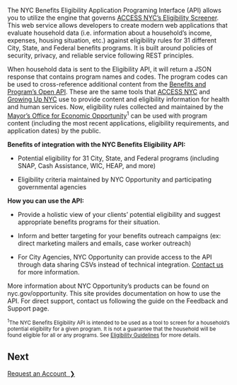 The NYC Benefits Eligibility Application Programing Interface (API) allows you to utilize the engine that governs [ACCESS NYC’s Eligibility Screener](https://access.nyc.gov/eligibility/). This web service allows developers to create modern web applications that evaluate household data (i.e. information about a household’s income, expenses, housing situation, etc.) against eligibility rules for 31 different City, State, and Federal benefits programs. It is built around policies of security, privacy, and reliable service following REST principles.

When household data is sent to the Eligibility API, it will return a JSON response that contains program names and codes. The program codes can be used to cross-reference additional content from the [Benefits and Program’s Open API](https://data.cityofnewyork.us/Social-Services/Benefits-and-Programs-API/2j8u-wtju). These are the same tools that [ACCESS NYC](http://nyc.gov/access) and [Growing Up NYC](http://nyc.gov/growingupnyc) use to provide content and eligibility information for health and human services.   Now, eligibility rules collected and maintained by the [Mayor’s Office for Economic Opportunity](http://nyc.gov/opportunity)<sup>1</sup> can be used with program content (including the most recent applications, eligibility requirements, and application dates) by the public.

**Benefits of integration with the NYC Benefits Eligibility API:**

* Potential eligibility for 31 City, State, and Federal programs (including SNAP, Cash Assistance, WIC, HEAP, and more)

* Eligibility criteria maintained by NYC Opportunity and participating governmental agencies

**How you can use the API:**

* Provide a holistic view of your clients’ potential eligibility and suggest appropriate benefits programs for their situation.

* Inform and better targeting for your benefits outreach campaigns (ex: direct marketing mailers and emails, case worker outreach)

* For City Agencies, NYC Opportunity can provide access to the API through data sharing CSVs instead of technical integration.  [Contact us](mailto:eligibilityapi@nycopportunity.nyc.gov) for more information.

More information about NYC Opportunity’s products can be found on nyc.gov/opportunity. This site provides documentation on how to use the API. For direct support, contact us following the guide on the Feedback and Support page.

<sup><sup>1</sup>The NYC Benefits Eligibility API is intended to be used as a tool to screen for a household’s potential eligibility for a given program. It is not a guarantee that the household will be found eligible for all or any programs. See [Eligibility Guidelines](/eligibility-guidelines) for more details.</sup>

## Next

<a href="request-an-account" title="Request an Account" class="btn color-secondary-button">Request an Account&nbsp;&nbsp;❯</a>

<br>
<br>